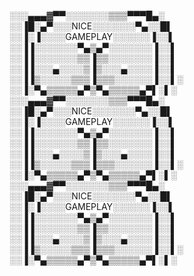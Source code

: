 ░░░▄▄▄▓▀▀░░░░░░░▒▒▒▀▀▀█▄░ 
░░▐█░▄▀░░░NICE░░░░░░░▀▄░░█▌ 
░░▐░▐░░░░GAMEPLAY░░░░░░▐░░▌
░░▐▐░░░░░░░▀▄▒▄▀░░░░░░░▐░░▌ 
░░▐▐░░░░░░░▒▒▐▒▒░░░░░░░▐░░▌ 
░░▐▐░░░▄░░░░▒▐▒░░░▄░░░░▐░░▌ 
░░▐▐▒░░░░░▒▒▒▐▒▒▒░░░░░░▐░░▌░ 
░░▐░▀▄▒▒▒▒▒▄▀▒▀▄▒▒▒▒▒▄▀▌░▌░ ░░░▄▄▄▓▀▀░░░░░░░▒▒▒▀▀▀█▄░ 
░░▐█░▄▀░░░NICE░░░░░░░▀▄░░█▌ 
░░▐░▐░░░░GAMEPLAY░░░░░░▐░░▌
░░▐▐░░░░░░░▀▄▒▄▀░░░░░░░▐░░▌ 
░░▐▐░░░░░░░▒▒▐▒▒░░░░░░░▐░░▌ 
░░▐▐░░░▄░░░░▒▐▒░░░▄░░░░▐░░▌ 
░░▐▐▒░░░░░▒▒▒▐▒▒▒░░░░░░▐░░▌░ 
░░▐░▀▄▒▒▒▒▒▄▀▒▀▄▒▒▒▒▒▄▀▌░▌░ ░░░▄▄▄▓▀▀░░░░░░░▒▒▒▀▀▀█▄░ 
░░▐█░▄▀░░░NICE░░░░░░░▀▄░░█▌ 
░░▐░▐░░░░GAMEPLAY░░░░░░▐░░▌
░░▐▐░░░░░░░▀▄▒▄▀░░░░░░░▐░░▌ 
░░▐▐░░░░░░░▒▒▐▒▒░░░░░░░▐░░▌ 
░░▐▐░░░▄░░░░▒▐▒░░░▄░░░░▐░░▌ 
░░▐▐▒░░░░░▒▒▒▐▒▒▒░░░░░░▐░░▌░ 
░░▐░▀▄▒▒▒▒▒▄▀▒▀▄▒▒▒▒▒▄▀▌░▌░ 
